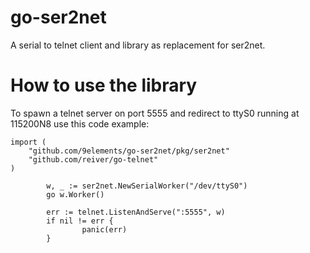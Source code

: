 go-ser2net
========================

A serial to telnet client and library as replacement for ser2net.


# How to use the library

To spawn a telnet server on port 5555 and redirect to ttyS0 running at 115200N8 use this code
example:

```
import (
	"github.com/9elements/go-ser2net/pkg/ser2net"
	"github.com/reiver/go-telnet"
)

        w, _ := ser2net.NewSerialWorker("/dev/ttyS0")
        go w.Worker()

        err := telnet.ListenAndServe(":5555", w)
        if nil != err {
                panic(err)
        }
```
